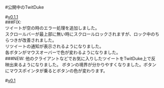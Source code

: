#公開中のTwitDuke

#[v0.1.1](http://nokok.net/release/TwitDuke-0.1.1-Alpha.jar)  
###FIX:  
ツイートが空の時のエラー処理を追加しました。  
スクロールバーが最上部に無い時にスクロールロックされますが、ロック中のちらつきが改善されました。  
リツイートの通知が表示されるようになりました。  
各ボタンがマウスオーバーで色が変わるようになりました。  
###NEW:
他のクライアントなどでお気に入りしたツイートをTwitDuke上で反映出来るようになりました。
ボタンの境界が分かりやすくなりました。ボタンにマウスポインタが乗るとボタンの色が変わります。


#[v0.1](http://nokok.net/release/TwitDuke-0.1-Alpha.jar)
